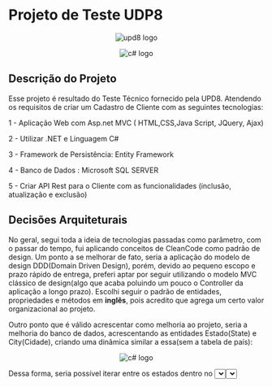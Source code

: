 # Projeto de Teste UDP8

<p align="center">
  <img src="https://www.upd8.com.br/content/agency2/images/logo_upd8_stick2.png" alt="upd8 logo"/>
</p>
<p align="center">
<img src="https://miro.medium.com/max/720/1*7I6oONv2fGLQJcNEFA4QSw.png" alt="c# logo"/>
</p>

## Descrição do Projeto

Esse projeto é resultado do Teste Técnico fornecido pela UPD8. Atendendo os requisitos de criar um Cadastro de Cliente com as seguintes tecnologias:

1 - Aplicação Web com Asp.net MVC ( HTML,CSS,Java Script, JQuery, Ajax)

2 - Utilizar .NET e Linguagem C#

3 - Framework de Persistência:  Entity Framework

4 - Banco de Dados : Microsoft SQL SERVER

5 - Criar API Rest para o Cliente com as funcionalidades (inclusão, atualização e exclusão)

## Decisões Arquiteturais

No geral, segui toda a ideia de tecnologias passadas como parâmetro, com o passar do tempo, fui aplicando conceitos de CleanCode como padrão de design. Um ponto a se melhorar de fato, seria a aplicação do modelo de design DDD(Domain Driven Design), porém, devido ao pequeno escopo e prazo rápido de entrega, preferi aptar por seguir utilizando o modelo MVC clássico de design(algo que acaba poluindo um pouco o Controller da aplicação a longo prazo). Escolhi seguir o padrão de entidades, propriedades e métodos em **inglês**, pois acredito que agrega um certo valor organizacional ao projeto.

Outro ponto que é válido acrescentar como melhoria ao projeto, seria a melhoria do banco de dados, acrescentando as entidades Estado(State) e City(Cidade), criando uma dinâmica similar a essa(sem a tabela de país):
<p align="center">
  <img src="https://felipebbarbosa.files.wordpress.com/2013/04/combo_aninhado.png" alt="c# logo"/>
</p>
Dessa forma, seria possível iterar entre os estados dentro no <select> do formulário, e conforme a seleção, fornecer outro <select> com as cidades resultantes daquele Estado. 

## Preparando o ambiente

Nesse repositório contém o Script SQL para a construção do banco de dados com a entidade Cliente, também, no projeto, tem detalhes nas migrações que foram utilizadas a medida que o projeto se estendia para atualizar tabelas e suas propriedades.

O framework utilizado foi .Net 6, utilizando o Visual Studio como principal IDE de desenvolvimento de gerenciamento de projeto.

## Observações

- O código do ClientsController é o foco da parte REST, permitindo as funcionalidades de CRUD de forma simples e direta, utilizando o Entity Framework como orquestrador da persistência no banco.
- Existe um código javascript baseado em Regex, que foi consultado na internet com a intenção de permitir apenas a digitação de números no campo CPF, porém é possível "colar" letras e símbolos que não são validados pelo servidor(seria uma outra melhoria a ser trabalhada como validação de método de Cadastro e Edição).
- Utilizei uma biblioteca muito útil chamada [Datatable](https://datatables.net/) que facilitou bastante a ordenação, paginação e busca(em todos os campos) na view de Clientes. 

## Conclusões

O teste foi bem simples porém expandiu meus conhecimentos para o modelo ASP.NET MVC, o qual não tinha trabalhado(já tive eexperiência com MVC Laravel mas não com .NET), tomei algumas decisões de projeto que foram impulsionadas pelo tempo disponível para realização do teste e seu escopo, algumas delas desencadeiam uma série de melhorias com o objetivo de: Facilitar Escalabilidade, Código Limpo, Melhorar a Arquitetura de Dados. Algumas dessas melhoras já propostas aqui e outras podendo caber uma discussão e implementação.

No geral, estou bem feliz com o desempenho, acredito que fui bem sucedido na implementação do projeto e fico no aguardo de feedback sobre o código aqui escrito, bem como o avanço no processo seletivo :upd8.
